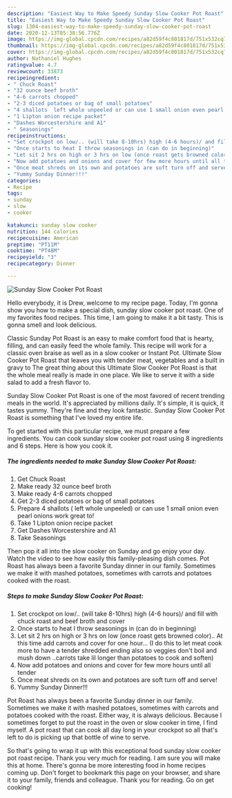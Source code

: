 ```yaml
---
description: "Easiest Way to Make Speedy Sunday Slow Cooker Pot Roast"
title: "Easiest Way to Make Speedy Sunday Slow Cooker Pot Roast"
slug: 1304-easiest-way-to-make-speedy-sunday-slow-cooker-pot-roast
date: 2020-12-13T05:38:56.776Z
image: https://img-global.cpcdn.com/recipes/a82d59f4c801817d/751x532cq70/sunday-slow-cooker-pot-roast-recipe-main-photo.jpg
thumbnail: https://img-global.cpcdn.com/recipes/a82d59f4c801817d/751x532cq70/sunday-slow-cooker-pot-roast-recipe-main-photo.jpg
cover: https://img-global.cpcdn.com/recipes/a82d59f4c801817d/751x532cq70/sunday-slow-cooker-pot-roast-recipe-main-photo.jpg
author: Nathaniel Hughes
ratingvalue: 4.7
reviewcount: 33873
recipeingredient:
- " Chuck Roast"
- "32 ounce beef broth"
- "4-6 carrots chopped"
- "2-3 diced potatoes or bag of small potatoes"
- "4 shallots  left whole unpeeled or can use 1 small onion even pearl onions work great to"
- "1 Lipton onion recipe packet"
- "Dashes Worcestershire and A1"
- " Seasonings"
recipeinstructions:
- "Set crockpot on low/.. (will take 8-10hrs) high (4-6 hours)/ and fill with chuck roast and beef broth and cover"
- "Once starts to heat I throw seasonings in (can do in beginning)"
- "Let sit 2 hrs on high or 3 hrs on low (once roast gets browned color).. At this time add carrots and cover for one hour... (I do this to let meat cook more to have a tender shredded ending also so veggies don&#39;t boil and mush down ..carrots take lil longer than potatoes to cook and soften)"
- "Now add potatoes and onions and cover for few more hours until all tender"
- "Once meat shreds on its own and potatoes are soft turn off and serve!"
- "Yummy Sunday Dinner!!!"
categories:
- Recipe
tags:
- sunday
- slow
- cooker

katakunci: sunday slow cooker 
nutrition: 144 calories
recipecuisine: American
preptime: "PT11M"
cooktime: "PT48M"
recipeyield: "3"
recipecategory: Dinner

---
```



![Sunday Slow Cooker Pot Roast](https://img-global.cpcdn.com/recipes/a82d59f4c801817d/751x532cq70/sunday-slow-cooker-pot-roast-recipe-main-photo.jpg)

Hello everybody, it is Drew, welcome to my recipe page. Today, I'm gonna show you how to make a special dish, sunday slow cooker pot roast. One of my favorites food recipes. This time, I am going to make it a bit tasty. This is gonna smell and look delicious.

Classic Sunday Pot Roast is an easy to make comfort food that is hearty, filling, and can easily feed the whole family. This recipe will work for a classic oven braise as well as in a slow cooker or Instant Pot. Ultimate Slow Cooker Pot Roast that leaves you with tender meat, vegetables and a built in gravy to The great thing about this Ultimate Slow Cooker Pot Roast is that the whole meal really is made in one place. We like to serve it with a side salad to add a fresh flavor to.

Sunday Slow Cooker Pot Roast is one of the most favored of recent trending meals in the world. It's appreciated by millions daily. It's simple, it is quick, it tastes yummy. They're fine and they look fantastic. Sunday Slow Cooker Pot Roast is something that I've loved my entire life.


To get started with this particular recipe, we must prepare a few ingredients. You can cook sunday slow cooker pot roast using 8 ingredients and 6 steps. Here is how you cook it.

<!--inarticleads1-->

##### The ingredients needed to make Sunday Slow Cooker Pot Roast:

1. Get  Chuck Roast
1. Make ready 32 ounce beef broth
1. Make ready 4-6 carrots chopped
1. Get 2-3 diced potatoes or bag of small potatoes
1. Prepare 4 shallots ( left whole unpeeled) or can use 1 small onion even pearl onions work great to!
1. Take 1 Lipton onion recipe packet
1. Get Dashes Worcestershire and A1
1. Take  Seasonings


Then pop it all into the slow cooker on Sunday and go enjoy your day. Watch the video to see how easily this family-pleasing dish comes. Pot Roast has always been a favorite Sunday dinner in our family. Sometimes we make it with mashed potatoes, sometimes with carrots and potatoes cooked with the roast. 

<!--inarticleads2-->

##### Steps to make Sunday Slow Cooker Pot Roast:

1. Set crockpot on low/.. (will take 8-10hrs) high (4-6 hours)/ and fill with chuck roast and beef broth and cover
1. Once starts to heat I throw seasonings in (can do in beginning)
1. Let sit 2 hrs on high or 3 hrs on low (once roast gets browned color).. At this time add carrots and cover for one hour... (I do this to let meat cook more to have a tender shredded ending also so veggies don&#39;t boil and mush down ..carrots take lil longer than potatoes to cook and soften)
1. Now add potatoes and onions and cover for few more hours until all tender
1. Once meat shreds on its own and potatoes are soft turn off and serve!
1. Yummy Sunday Dinner!!!


Pot Roast has always been a favorite Sunday dinner in our family. Sometimes we make it with mashed potatoes, sometimes with carrots and potatoes cooked with the roast. Either way, it is always delicious. Because I sometimes forget to put the roast in the oven or slow cooker in time, I find myself. A pot roast that can cook all day long in your crockpot so all that&#39;s left to do is picking up that bottle of wine to serve. 

So that's going to wrap it up with this exceptional food sunday slow cooker pot roast recipe. Thank you very much for reading. I am sure you will make this at home. There's gonna be more interesting food in home recipes coming up. Don't forget to bookmark this page on your browser, and share it to your family, friends and colleague. Thank you for reading. Go on get cooking!
